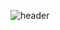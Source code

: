 ![header](https://capsule-render.vercel.app/api?type=rect&color=0:757f8f,100:3365b5&height=200&text=Nakyoung-Han&desc=Information%20Security%20Engineer/AI%20Developer&descAlign=75&descAlignY=85) 
